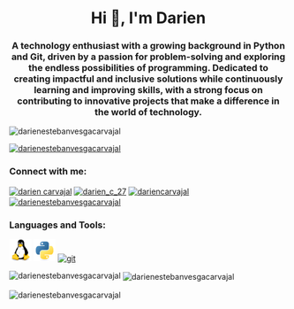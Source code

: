 <h1 align="center">Hi 👋, I'm Darien</h1>
<h3 align="center">A technology enthusiast with a growing background in Python and Git, driven by a passion for problem-solving and exploring the endless possibilities of programming. Dedicated to creating impactful and inclusive solutions while continuously learning and improving skills, with a strong focus on contributing to innovative projects that make a difference in the world of technology.</h3>

<p align="left"> <img src="https://komarev.com/ghpvc/?username=darienestebanvesgacarvajal&label=Profile%20views&color=0e75b6&style=flat" alt="darienestebanvesgacarvajal" /> </p>

<p align="left"> <a href="https://github.com/ryo-ma/github-profile-trophy"><img src="https://github-profile-trophy.vercel.app/?username=darienestebanvesgacarvajal" alt="darienestebanvesgacarvajal" /></a> </p>

<h3 align="left">Connect with me:</h3>
<p align="left">
<a href="https://fb.com/darien carvajal" target="blank"><img align="center" src="https://raw.githubusercontent.com/rahuldkjain/github-profile-readme-generator/master/src/images/icons/Social/facebook.svg" alt="darien carvajal" height="30" width="40" /></a>
<a href="https://instagram.com/darien_c_27" target="blank"><img align="center" src="https://raw.githubusercontent.com/rahuldkjain/github-profile-readme-generator/master/src/images/icons/Social/instagram.svg" alt="darien_c_27" height="30" width="40" /></a>
<a href="https://www.youtube.com/c/dariencarvajal" target="blank"><img align="center" src="https://raw.githubusercontent.com/rahuldkjain/github-profile-readme-generator/master/src/images/icons/Social/youtube.svg" alt="dariencarvajal" height="30" width="40" /></a>
<a href="https://discord.gg/darienestebanvesgacarvajal" target="blank"><img align="center" src="https://raw.githubusercontent.com/rahuldkjain/github-profile-readme-generator/master/src/images/icons/Social/discord.svg" alt="darienestebanvesgacarvajal" height="30" width="40" /></a>
</p>

<h3 align="left">Languages and Tools:</h3>
<p align="left">
<a href="https://www.linux.org/" target="_blank" rel="noreferrer"> 
<img src="https://raw.githubusercontent.com/devicons/devicon/master/icons/linux/linux-original.svg" alt="linux" width="40" height="40"/></a>
<a href="https://www.python.org" target="_blank" rel="noreferrer"> 
<img src="https://raw.githubusercontent.com/devicons/devicon/master/icons/python/python-original.svg" alt="python" width="40" height="40"/></a>
<a href="https://git-scm.com/" target="_blank" rel="noreferrer"> 
<img src="https://www.vectorlogo.zone/logos/git-scm/git-scm-icon.svg" alt="git" width="40" height="40"/></a>
</p>

<p><img align="left" src="https://github-readme-stats.vercel.app/api/top-langs?username=darienestebanvesgacarvajal&show_icons=true&locale=en&layout=compact" alt="darienestebanvesgacarvajal" /></p>

<p>&nbsp;<img align="center" src="https://github-readme-stats.vercel.app/api?username=darienestebanvesgacarvajal&show_icons=true&locale=en" alt="darienestebanvesgacarvajal" /></p>

<p><img align="center" src="https://github-readme-streak-stats.herokuapp.com/?user=darienestebanvesgacarvajal&" alt="darienestebanvesgacarvajal" /></p>
